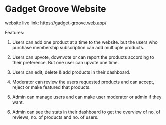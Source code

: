 # Gadget Groove Website

website live link: https://gadget-groove.web.app/

Features:

1. Users can add one product at a time to the website. but the users who purchase membership subscription can add multiuple products.

2. Users can upvote, downvote or can report the products according to their preference. But one user can upvote one time.

3. Users can edit, delete & add products in their dashboard.

4. Moderator can review the users requested products and can accept, reject or make featured that products.

5. Admin can manage users and can make user moderator or admin if they want.

6. Admin can see the stats in their dashboard to get the overview of no. of reviews, no. of products and no. of users.
